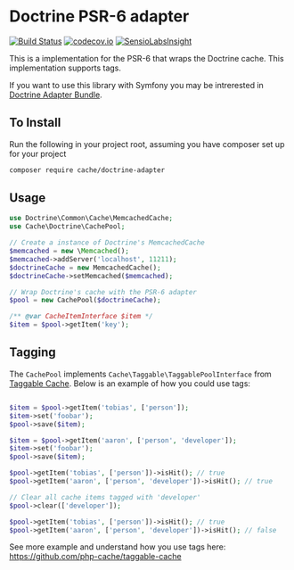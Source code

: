 # Doctrine PSR-6 adapter 
[![Build Status](https://travis-ci.org/php-cache/doctrine-adapter.svg?branch=master)](https://travis-ci.org/php-cache/doctrine-adapter) [![codecov.io](https://codecov.io/github/php-cache/doctrine-adapter/coverage.svg?branch=master)](https://codecov.io/github/php-cache/doctrine-adapter?branch=master) [![SensioLabsInsight](https://insight.sensiolabs.com/projects/1ac09139-8edd-41a9-84ab-3d84791a2659/mini.png)](https://insight.sensiolabs.com/projects/1ac09139-8edd-41a9-84ab-3d84791a2659)

This is a implementation for the PSR-6 that wraps the Doctrine cache. This implementation supports tags. 

If you want to use this library with Symfony you may be intrerested in
[Doctrine Adapter Bundle](https://github.com/php-cache/doctrine-adapter-bundle). 

## To Install

Run the following in your project root, assuming you have composer set up for your project
```sh
composer require cache/doctrine-adapter
```

## Usage

```php
use Doctrine\Common\Cache\MemcachedCache;
use Cache\Doctrine\CachePool;

// Create a instance of Doctrine's MemcachedCache
$memcached = new \Memcached();
$memcached->addServer('localhost', 11211);
$doctrineCache = new MemcachedCache();
$doctrineCache->setMemcached($memcached);

// Wrap Doctrine's cache with the PSR-6 adapter
$pool = new CachePool($doctrineCache);

/** @var CacheItemInterface $item */
$item = $pool->getItem('key');
```

## Tagging

The `CachePool` implements `Cache\Taggable\TaggablePoolInterface` from [Taggable Cache](https://github.com/php-cache/taggable-cache). 
Below is an example of how you could use tags: 

```php

$item = $pool->getItem('tobias', ['person']);
$item->set('foobar');
$pool->save($item);

$item = $pool->getItem('aaron', ['person', 'developer']);
$item->set('foobar');
$pool->save($item);

$pool->getItem('tobias', ['person'])->isHit(); // true
$pool->getItem('aaron', ['person', 'developer'])->isHit(); // true

// Clear all cache items tagged with 'developer'
$pool->clear(['developer']);

$pool->getItem('tobias', ['person'])->isHit(); // true
$pool->getItem('aaron', ['person', 'developer'])->isHit(); // false
```

See more example and understand how you use tags here: https://github.com/php-cache/taggable-cache
